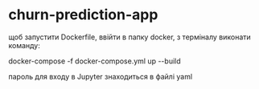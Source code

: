 # churn-prediction-app

щоб запустити Dockerfile, ввійти в папку docker, з терміналу виконати команду:

docker-compose -f docker-compose.yml up --build 

пароль для входу в Jupyter знаходиться в файлі yaml
